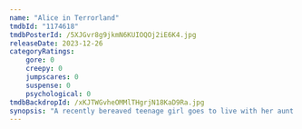 ```yaml
---
name: "Alice in Terrorland"
tmdbId: "1174618"
tmdbPosterId: /5XJGvr8g9jkmN6KUIOQOj2iE6K4.jpg
releaseDate: 2023-12-26
categoryRatings:
    gore: 0
    creepy: 0
    jumpscares: 0
    suspense: 0
    psychological: 0
tmdbBackdropId: /xKJTWGvheOMMlTHgrjN18KaD9Ra.jpg
synopsis: "A recently bereaved teenage girl goes to live with her aunt in a secluded woodland house, unaware that sinister forces lurk within."
---
```

